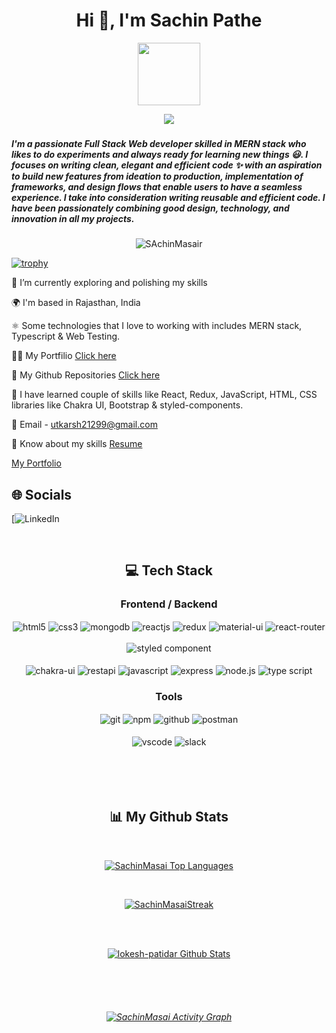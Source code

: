 
<h1 align="center">Hi 👋, I'm Sachin Pathe</h1>

<div align="center">
  <img src="https://media.giphy.com/media/M9gbBd9nbDrOTu1Mqx/giphy.gif" width="100"/>
</div>

<p align="center">
  <a href="https://github.com/DenverCoder1/readme-typing-svg">
    <img src="https://readme-typing-svg.demolab.com/?lines=Hi! My self Sachin Pathe 👦🏽; I am a Full-stack%20web%20developer 👨🏻‍💻; Interested in working with team;Curious%20to%20learn%20new%20things !&font=Fira%20Code&center=true&width=440&height=45&color=#37bcf7&vCenter=true&size=22&pause=1000"></a>
</p>


<h3 align="center" an aspiring Full Stack MERN Developer from India.</h3>
<h5>I'm a passionate Full Stack Web developer skilled in MERN stack who likes to do experiments and always ready for learning new things 😃. I focuses on writing clean, elegant and efficient code ✨ with an aspiration to build new features from ideation to production, implementation of frameworks, and design flows that enable users to have a seamless experience. I take into consideration writing reusable and efficient code. I have been passionately combining good design, technology, and innovation in all my projects.</h5>


<p align="center"> <img src="https://komarev.com/ghpvc/?username=SachinMasai&label=Profile%20views&color=0e75b6&style=flat" alt="SAchinMasair" /> </p>

  [![trophy](https://github-profile-trophy.vercel.app/?username=SachinMasai&theme=darkhub)](https://github.com/SachinMasai/github-profile-trophy)


🔭 I’m currently exploring and polishing my skills

🌍 I'm based in Rajasthan, India

⚛️ Some technologies that I love to working with includes MERN stack, Typescript & Web Testing.

👨‍💻 My Portfilio [Click here](https://github.com/utkarshj212/UtkarshJain.github.io)

👀 My Github Repositories [Click here](https://github.com/utkarshj212?tab=repositories)

🚀 I have learned couple of skills like React, Redux, JavaScript, HTML, CSS libraries like Chakra UI, Bootstrap & styled-components.

📧 Email - utkarsh21299@gmail.com

📄 Know about my skills  [Resume](https://drive.google.com/file/d/1KKy9j1Cmp9chEU8Q5U26XvWCD4DxM7ra/view?usp=share_link) 


<p><a href="">My Portfolio </a></p>


## 🌐 Socials
[![LinkedIn](https://www.linkedin.com/in/utkarsh-jain-a068b921b/)

<br/>

<h2 align="center">💻 Tech Stack</h2>
 <div align="center"><h3 align="center">Frontend / Backend</h3>
<img src="https://img.shields.io/badge/html5-%23E34F26.svg?style=for-the-badge&logo=html5&logoColor=white" align="center" alt="html5">
<img src = "https://img.shields.io/badge/css3-%231572B6.svg?style=for-the-badge&logo=css3&logoColor=white" align="center" alt="css3">
<img src ="https://img.shields.io/badge/MongoDB-%234ea94b.svg?style=for-the-badge&logo=mongodb&logoColor=white" align="center" alt="mongodb">
<img src="https://img.shields.io/badge/React-20232A?style=for-the-badge&logo=react&logoColor=61DAFB"  align="center" alt="reactjs" />
<img src="https://img.shields.io/badge/Redux-593D88?style=for-the-badge&logo=redux&logoColor=white"  align="center" alt="redux" />
<img src="https://img.shields.io/badge/Material%20UI-007FFF?style=for-the-badge&logo=mui&logoColor=white"  align="center" alt="material-ui"/>
 <img src="https://img.shields.io/badge/React_Router-CA4245?style=for-the-badge&logo=react-router&logoColor=white"  align="center" alt="react-router" />
<br/>
<br/>
 
<img src="https://img.shields.io/badge/styled--components-DB7093?style=for-the-badge&logo=styled-components&logoColor=white"  align="center" alt="styled component" />

<br/>
<br/>
  <img src = "https://img.shields.io/badge/chakra ui-%234ED1C5.svg?style=for-the-badge&logo=chakraui&logoColor=white" align="center" alt="chakra-ui"/>
  <img src="https://img.shields.io/badge/rest api-%23000000.svg?style=for-the-badge&logo=flask&logoColor=white" align="center" alt="restapi"/>
  <img src="https://img.shields.io/badge/javascript-%23323330.svg?style=for-the-badge&logo=javascript&logoColor=%23F7DF1E"  align="center" alt="javascript" />
  <img src="https://img.shields.io/badge/express.js-%23404d59.svg?style=for-the-badge&logo=express&logoColor=%2361DAFB"  align="center" alt="express" />
  <img src="https://img.shields.io/badge/node.js-6DA55F?style=for-the-badge&logo=node.js&logoColor=white"  align="center" alt="node.js"/>
  <img src="https://img.shields.io/badge/typescript-%23007ACC.svg?style=for-the-badge&logo=typescript&logoColor=white"  align="center" alt="type script"/>
</div>


<div align="center"><h3 align="center">Tools</h3> 
<!--    <img src="https://img.shields.io/badge/heroku-%23430098.svg?style=for-the-badge&logo=heroku&logoColor=white" align="center" alt="git"/> -->
   <img src="https://img.shields.io/badge/netlify-%23000000.svg?style=for-the-badge&logo=netlify&logoColor=#00C7B7" align="center" alt="git"/>
<!--    <img src="https://img.shields.io/badge/vercel-%23000000.svg?style=for-the-badge&logo=vercel&logoColor=whit" align="center" alt="git"/> -->
  <img src = "https://img.shields.io/badge/NPM-%23000000.svg?style=for-the-badge&logo=npm&logoColor=white" align="center" alt="npm">
  <img src="https://img.shields.io/badge/GitHub-100000?style=for-the-badge&logo=github&logoColor=white"  align="center" alt="github"/>
  <img src ="https://img.shields.io/badge/Postman-FF6C37?style=for-the-badge&logo=postman&logoColor=white" align="center" alt="postman">
  
   <br/>
  <br/>
   <img src="https://img.shields.io/badge/Visual%20Studio-5C2D91.svg?style=for-the-badge&logo=visual-studio&logoColor=white"  align="center" alt="vscode"/>
   <img src="https://img.shields.io/badge/Slack-4A154B?style=for-the-badge&logo=slack&logoColor=white" align="center" alt="slack"/>
 </div>
</div>

<br/>
<br/>
<br/>
<br/>

<h2 align="center">📊 My Github Stats</h2>
   <br/>   
    <p align="center">      
  <a href="https://github.com/SachinMasai/github-readme-stats"><img alt="SachinMasai Top Languages" src="https://github-readme-stats.vercel.app/api/top-langs/?username=SachinMasai&langs_count=8&count_private=true&layout=compact&theme=react&hide_border=true&bg_color=0D1117" /></a>
      </p>      
     <br/>
   <p align="center">
    <a href="https://github.com/SachinMasai/github-readme-streak-stats">
        <img title="🔥 Get streak stats for your profile at git.io/streak-stats" alt="SachinMasaiStreak" src="https://github-readme-streak-stats.herokuapp.com/?user=SachinMasai&hide_border=true&theme=react&hide_border=true&bg_color=0D1117"/>
    </a>
</p>                                                                                                                                              

  <br/>
  <br/>
     <p align="center">                                                                                                 
    <a href="https://github.com/SachinMasai/github-readme-stats"><img alt="lokesh-patidar Github Stats" src="https://github-readme-stats.vercel.app/api?username=SachinMasai&show_icons=true&locale=en&theme=react&hide_border=true&bg_color=0D1117" alt="SachinMasai" /></a>
    </p>                                                                 
 <h6 align="center"> 


<br/>
<br/>

  <br/>

<a href="https://github.com/SachinMasai/github-readme-activity-graph"><img alt="SachinMasai Activity Graph" src="https://activity-graph.herokuapp.com/graph?username=SachinMasai&bg_color=0D1117&color=5BCDEC&line=5BCDEC&point=FFFFFF&hide_border=true" /></a>

<br/>
<br/>
